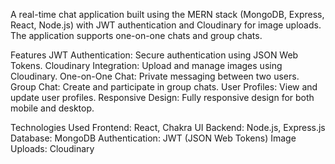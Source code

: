 A real-time chat application built using the MERN stack (MongoDB, Express, React, Node.js) with JWT authentication and Cloudinary for image uploads. The application supports one-on-one chats and group chats.

Features
JWT Authentication: Secure authentication using JSON Web Tokens.
Cloudinary Integration: Upload and manage images using Cloudinary.
One-on-One Chat: Private messaging between two users.
Group Chat: Create and participate in group chats.
User Profiles: View and update user profiles.
Responsive Design: Fully responsive design for both mobile and desktop.

Technologies Used
Frontend: React, Chakra UI
Backend: Node.js, Express.js
Database: MongoDB
Authentication: JWT (JSON Web Tokens)
Image Uploads: Cloudinary
